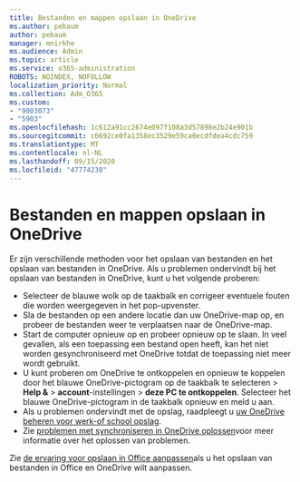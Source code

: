 ```yaml
---
title: Bestanden en mappen opslaan in OneDrive
ms.author: pebaum
author: pebaum
manager: mnirkhe
ms.audience: Admin
ms.topic: article
ms.service: o365-administration
ROBOTS: NOINDEX, NOFOLLOW
localization_priority: Normal
ms.collection: Adm_O365
ms.custom:
- "9003073"
- "5903"
ms.openlocfilehash: 1c612a91cc2674e097f108a3d57898e2b24e901b
ms.sourcegitcommit: c6692ce0fa1358ec3529e59ca0ecdfdea4cdc759
ms.translationtype: MT
ms.contentlocale: nl-NL
ms.lasthandoff: 09/15/2020
ms.locfileid: "47774238"
---
```

# <a name="saving-files-and-folders-to-onedrive"></a>Bestanden en mappen opslaan in OneDrive

Er zijn verschillende methoden voor het opslaan van bestanden en het opslaan van bestanden in OneDrive. Als u problemen ondervindt bij het opslaan van bestanden in OneDrive, kunt u het volgende proberen:

- Selecteer de blauwe wolk op de taakbalk en corrigeer eventuele fouten die worden weergegeven in het pop-upvenster.
- Sla de bestanden op een andere locatie dan uw OneDrive-map op, en probeer de bestanden weer te verplaatsen naar de OneDrive-map.
- Start de computer opnieuw op en probeer opnieuw op te slaan. In veel gevallen, als een toepassing een bestand open heeft, kan het niet worden gesynchroniseerd met OneDrive totdat de toepassing niet meer wordt gebruikt.    
- U kunt proberen om OneDrive te ontkoppelen en opnieuw te koppelen door het blauwe OneDrive-pictogram op de taakbalk te selecteren > **Help &**  >  **account**-instellingen  >  **deze PC te ontkoppelen**. Selecteer het blauwe OneDrive-pictogram in de taakbalk opnieuw en meld u aan.
- Als u problemen ondervindt met de opslag, raadpleegt u [uw OneDrive beheren voor werk-of school opslag](https://support.microsoft.com/office/manage-your-onedrive-for-work-or-school-storage-31519161-059c-4764-b6f8-f5cd29f7fe68).
- Zie [problemen met synchroniseren in OneDrive oplossen](https://docs.microsoft.com/alchemyinsights/fix-onedrive-sync-issues)voor meer informatie over het oplossen van problemen.  

Zie [de ervaring voor opslaan in Office aanpassen](https://support.microsoft.com/office/customize-the-save-experience-in-office-786200a7-f5f2-4d26-a3ae-b78c60dd5d3b)als u het opslaan van bestanden in Office en OneDrive wilt aanpassen.
